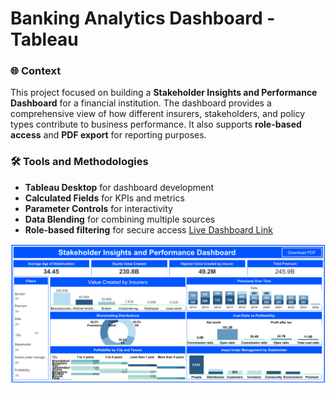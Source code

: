# Banking Analytics Dashboard - Tableau

### **🌐 Context**
This project focused on building a **Stakeholder Insights and Performance Dashboard** for a financial institution. The dashboard provides a comprehensive view of how different insurers, stakeholders, and policy types contribute to business performance. It also supports **role-based access** and **PDF export** for reporting purposes.
### **🛠️ Tools and Methodologies**
- **Tableau Desktop** for dashboard development
- **Calculated Fields** for KPIs and metrics
- **Parameter Controls** for interactivity
- **Data Blending** for combining multiple sources
- **Role-based filtering** for secure access
[Live Dashboard Link](https://public.tableau.com/views/TableauBankingDataAnalytics/Dashboard?:language=en-US&:sid=&:redirect=auth&:display_count=n&:origin=viz_share_link)

![screenshot](/Dashboard.png)

